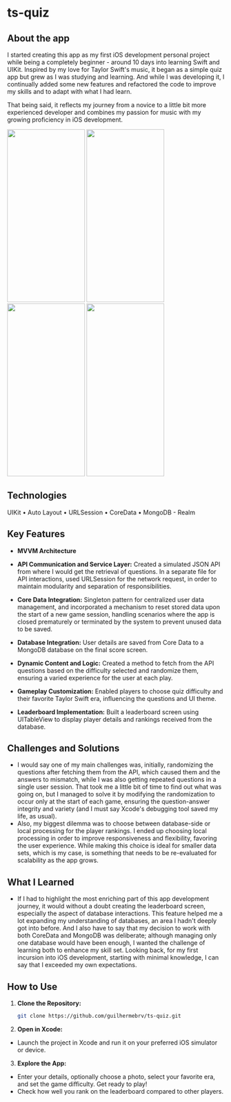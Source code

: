 # ts-quiz

## About the app

I started creating this app as my first iOS development personal project while being a completely beginner - around 10 days into learning Swift and UIKit. Inspired by my love for Taylor Swift's music, it began as a simple quiz app but grew as I was studying and learning. And while I was developing it, I continually added some new features and refactored the code to improve my skills and to adapt with what I had learn.

That being said, it reflects my journey from a novice to a little bit more experienced developer and combines my passion for music with my growing proficiency in iOS development. 

<img src="https://github.com/guilhermebrv/ts-quiz/assets/104163003/d4bf017a-570e-4566-89d4-07d7a0a55560" width="180" height="400" />
<img src="https://github.com/guilhermebrv/ts-quiz/assets/104163003/48d583cd-469d-4a8c-b7cf-16fd4b0a87b7" width="180" height="400" />
<img src="https://github.com/guilhermebrv/ts-quiz/assets/104163003/36bb2d91-931a-4798-ad77-15d65efb3d6a" width="180" height="400" />
<img src="https://github.com/guilhermebrv/ts-quiz/assets/104163003/28e77289-6b51-4e5f-8176-dc81e9224ce3" width="180" height="400" />

## Technologies

UIKit • Auto Layout • URLSession • CoreData • MongoDB - Realm

## Key Features

- **MVVM Architecture**

- **API Communication and Service Layer:** Created a simulated JSON API from where I would get the retrieval of questions. In a separate file for API interactions, used URLSession for the network request, in order to maintain modularity and separation of responsibilities.

- **Core Data Integration:**  Singleton pattern for centralized user data management, and incorporated a mechanism to reset stored data upon the start of a new game session, handling scenarios where the app is closed prematurely or terminated by the system to prevent unused data to be saved.

- **Database Integration:** User details are saved from Core Data to a MongoDB database on the final score screen.

- **Dynamic Content and Logic:** Created a method to fetch from the API questions based on the difficulty selected and randomize them, ensuring a varied experience for the user at each play.

- **Gameplay Customization:** Enabled players to choose quiz difficulty and their favorite Taylor Swift era, influencing the questions and UI theme.

- **Leaderboard Implementation:** Built a leaderboard screen using UITableView to display player details and rankings received from the database.

## Challenges and Solutions

- I would say one of my main challenges was, initially, randomizing the questions after fetching them from the API, which caused them and the answers to mismatch, while I was also getting repeated questions in a single user session. That took me a little bit of time to find out what was going on, but I managed to solve it by modifying the randomization to occur only at the start of each game, ensuring the question-answer integrity and variety (and I must say Xcode's debugging tool saved my life, as usual).
‍
- Also, my biggest dilemma was to choose between database-side or local processing for the player rankings. I ended up choosing local processing in order to improve responsiveness and flexibility, favoring the user experience. While making this choice is ideal for smaller data sets, which is my case, is something that needs to be re-evaluated for scalability as the app grows.

## What I Learned

- If I had to highlight the most enriching part of this app development journey, it would without a doubt creating the leaderboard screen, especially the aspect of database interactions. This feature helped me a lot expanding my understanding of databases, an area I hadn't deeply got into before. And I also have to say that my decision to work with both CoreData and MongoDB was deliberate; although managing only one database would have been enough, I wanted the challenge of learning both to enhance my skill set. Looking back, for my first incursion into iOS development, starting with minimal knowledge, I can say that I exceeded my own expectations.

## How to Use

1. **Clone the Repository:**
   ```bash
   git clone https://github.com/guilhermebrv/ts-quiz.git

2. **Open in Xcode:**
- Launch the project in Xcode and run it on your preferred iOS simulator or device.

3. **Explore the App:**
- Enter your details, optionally choose a photo, select your favorite era, and set the game difficulty. Get ready to play!
- Check how well you rank on the leaderboard compared to other players.
